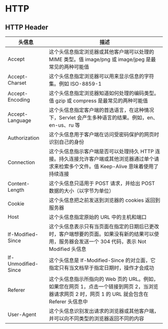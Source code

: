 # HTTP

## HTTP Header
| 头信息 | 描述 |
| ----------- | ----------- |
| Accept | 这个头信息指定浏览器或其他客户端可以处理的 MIME 类型。值 image/png 或 image/jpeg 是最常见的两种可能值 |
| Accept-Charset	 | 这个头信息指定浏览器可以用来显示信息的字符集。例如 ISO-8859-1 |
| Accept-Encoding	 | 这个头信息指定浏览器知道如何处理的编码类型。值 gzip 或 compress 是最常见的两种可能值 |
| Accept-Language	 | 这个头信息指定客户端的首选语言，在这种情况下，Servlet 会产生多种语言的结果。例如，en、en-us、ru 等 |
| Authorization		 | 这个头信息用于客户端在访问受密码保护的网页时识别自己的身份 |
| Connection | 这个头信息指示客户端是否可以处理持久 HTTP 连接。持久连接允许客户端或其他浏览器通过单个请求来检索多个文件。值 Keep-Alive 意味着使用了持续连接 |
| Content-Length	| 这个头信息只适用于 POST 请求，并给出 POST 数据的大小（以字节为单位）|
| Cookie | 这个头信息把之前发送到浏览器的 cookies 返回到服务器 |
| Host | 这个头信息指定原始的 URL 中的主机和端口 |
| If-Modified-Since	| 这个头信息表示只有当页面在指定的日期后已更改时，客户端想要的页面。如果没有新的结果可以使用，服务器会发送一个 304 代码，表示 Not Modified 头信息 |
| If-Unmodified-Since	| 这个头信息是 If-Modified-Since 的对立面，它指定只有当文档早于指定日期时，操作才会成功 |
| Referer	| 这个头信息指示所指向的 Web 页的 URL。例如，如果您在网页 1，点击一个链接到网页 2，当浏览器请求网页 2 时，网页 1 的 URL 就会包含在 Referer 头信息中 |
| User-Agent	| 这个头信息识别发出请求的浏览器或其他客户端，并可以向不同类型的浏览器返回不同的内容 |

